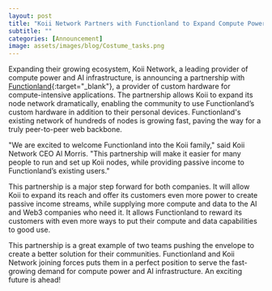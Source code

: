 ```yaml
---
layout: post
title: "Koii Network Partners with Functionland to Expand Compute Power and AI Infrastructure"
subtitle: ""
categories: [Announcement]
image: assets/images/blog/Costume_tasks.png
---
```


Expanding their growing ecosystem, Koii Network, a leading provider of compute power and AI infrastructure, is announcing a partnership with [Functionland](https://fx.land/){:target="\_blank"}, a provider of custom hardware for compute-intensive applications. The partnership allows Koii to expand its node network dramatically, enabling the community to use Functionland’s custom hardware in addition to their personal devices. Functionland's existing network of hundreds of nodes is growing fast, paving the way for a truly peer-to-peer web backbone.

"We are excited to welcome Functionland into the Koii family," said Koii Network CEO Al Morris. "This partnership will make it easier for many people to run and set up Koii nodes, while providing passive income to Functionland’s existing users."

This partnership is a major step forward for both companies. It will allow Koii to expand its reach and offer its customers even more power to create passive income streams, while supplying more compute and data to the AI and Web3 companies who need it. It  allows Functionland to reward its customers with even more ways to put their compute and data capabilities to good use.

This partnership is a great example of two teams pushing the envelope to create a better solution for their communities. Functionland and Koii Network joining forces puts them in a perfect position to serve the fast-growing demand for compute power and AI infrastructure. An exciting future is ahead!
